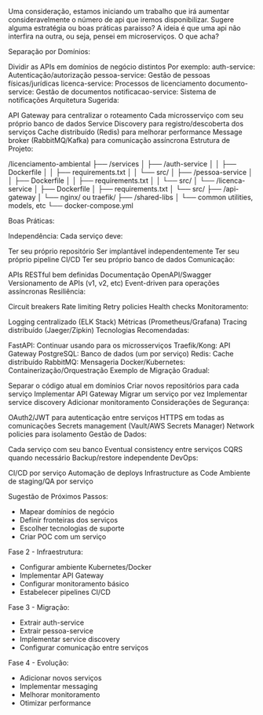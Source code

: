 Uma consideração, estamos iniciando um trabalho que irá aumentar consideravelmente o número de api que iremos disponibilizar. Sugere alguma estratégia ou boas práticas paraisso? A ideia é que uma api não interfira na outra, ou seja, pensei em microserviços. O que acha?

Separação por Domínios:

Dividir as APIs em domínios de negócio distintos
Por exemplo:
auth-service: Autenticação/autorização
pessoa-service: Gestão de pessoas físicas/jurídicas
licenca-service: Processos de licenciamento
documento-service: Gestão de documentos
notificacao-service: Sistema de notificações
Arquitetura Sugerida:

API Gateway para centralizar o roteamento
Cada microsserviço com seu próprio banco de dados
Service Discovery para registro/descoberta dos serviços
Cache distribuído (Redis) para melhorar performance
Message broker (RabbitMQ/Kafka) para comunicação assíncrona
Estrutura de Projeto:

/licenciamento-ambiental
├── /services
│   ├── /auth-service
│   │   ├── Dockerfile
│   │   ├── requirements.txt
│   │   └── src/
│   ├── /pessoa-service
│   │   ├── Dockerfile
│   │   ├── requirements.txt
│   │   └── src/
│   └── /licenca-service
│       ├── Dockerfile
│       ├── requirements.txt
│       └── src/
├── /api-gateway
│   └── nginx/ ou traefik/
├── /shared-libs
│   └── common utilities, models, etc
└── docker-compose.yml

Boas Práticas:

Independência: Cada serviço deve:

Ter seu próprio repositório
Ser implantável independentemente
Ter seu próprio pipeline CI/CD
Ter seu próprio banco de dados
Comunicação:

APIs RESTful bem definidas
Documentação OpenAPI/Swagger
Versionamento de APIs (v1, v2, etc)
Event-driven para operações assíncronas
Resiliência:

Circuit breakers
Rate limiting
Retry policies
Health checks
Monitoramento:

Logging centralizado (ELK Stack)
Métricas (Prometheus/Grafana)
Tracing distribuído (Jaeger/Zipkin)
Tecnologias Recomendadas:

FastAPI: Continuar usando para os microsserviços
Traefik/Kong: API Gateway
PostgreSQL: Banco de dados (um por serviço)
Redis: Cache distribuído
RabbitMQ: Mensageria
Docker/Kubernetes: Containerização/Orquestração
Exemplo de Migração Gradual:

Separar o código atual em domínios
Criar novos repositórios para cada serviço
Implementar API Gateway
Migrar um serviço por vez
Implementar service discovery
Adicionar monitoramento
Considerações de Segurança:

OAuth2/JWT para autenticação entre serviços
HTTPS em todas as comunicações
Secrets management (Vault/AWS Secrets Manager)
Network policies para isolamento
Gestão de Dados:

Cada serviço com seu banco
Eventual consistency entre serviços
CQRS quando necessário
Backup/restore independente
DevOps:

CI/CD por serviço
Automação de deploys
Infrastructure as Code
Ambiente de staging/QA por serviço

Sugestão de Próximos Passos:

- Mapear domínios de negócio
- Definir fronteiras dos serviços
- Escolher tecnologias de suporte
- Criar POC com um serviço

Fase 2 - Infraestrutura:

- Configurar ambiente Kubernetes/Docker
- Implementar API Gateway
- Configurar monitoramento básico
- Estabelecer pipelines CI/CD

Fase 3 - Migração:

- Extrair auth-service
- Extrair pessoa-service
- Implementar service discovery
- Configurar comunicação entre serviços

Fase 4 - Evolução:

- Adicionar novos serviços
- Implementar messaging
- Melhorar monitoramento
- Otimizar performance

